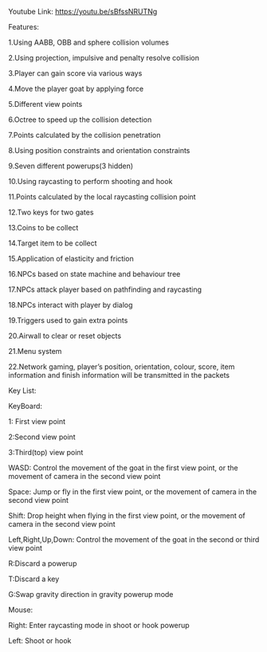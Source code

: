 Youtube Link: https://youtu.be/sBfssNRUTNg

Features:

1.Using AABB, OBB and sphere collision volumes

2.Using projection, impulsive and penalty resolve collision

3.Player can gain score via various ways

4.Move the player goat by applying force

5.Different view points

6.Octree to speed up the collision detection

7.Points calculated by the collision penetration

8.Using position constraints and orientation constraints

9.Seven different powerups(3 hidden)

10.Using raycasting to perform shooting and hook

11.Points calculated by the local raycasting collision point

12.Two keys for two gates

13.Coins to be collect

14.Target item to be collect

15.Application of elasticity and friction

16.NPCs based on state machine and behaviour tree

17.NPCs attack player based on pathfinding and raycasting

18.NPCs interact with player by dialog

19.Triggers used to gain extra points

20.Airwall to clear or reset objects

21.Menu system

22.Network gaming, player’s position, orientation, colour, score, item information and finish information will be transmitted in the packets

Key List:

KeyBoard:

1: First view point

2:Second view point

3:Third(top) view point

WASD: Control the movement of the goat in the first view point, or the movement of camera in the second view point

Space: Jump or fly in the first view point, or the movement of camera in the second view point

Shift: Drop height when flying in the first view point, or the movement of camera in the second view point

Left,Right,Up,Down: Control the movement of the goat in the second or third view point

R:Discard a powerup

T:Discard a key

G:Swap gravity direction in gravity powerup mode

Mouse:

Right: Enter raycasting mode in shoot or hook powerup

Left: Shoot or hook
